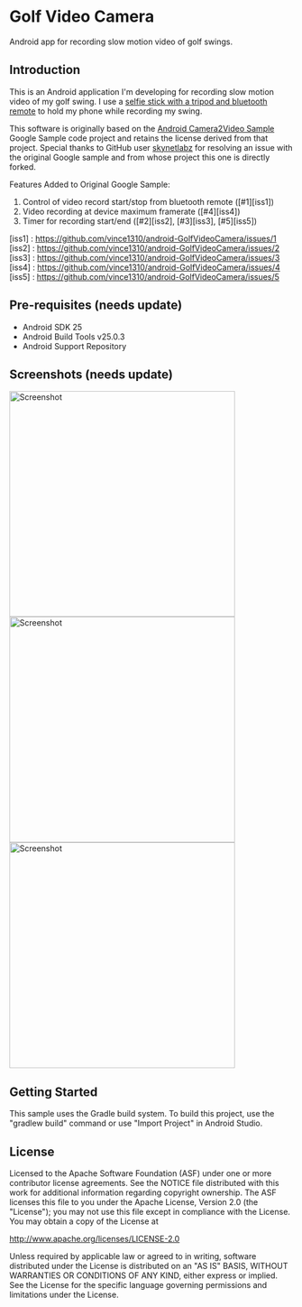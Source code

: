 
Golf Video Camera
===================================

Android app for recording slow motion video of golf swings.

Introduction
------------

This is an Android application I'm developing for recording slow motion video of my golf swing. I use a
[selfie stick with a tripod and bluetooth remote][1] to hold my phone while recording my swing. 

This software is originally based on the [Android Camera2Video Sample][2] Google Sample code project and
retains the license derived from that project.  Special thanks to GitHub user [skynetlabz][3] for resolving
an issue with the original Google sample and from whose project this one is directly forked.

Features Added to Original Google Sample:

1. Control of video record start/stop from bluetooth remote ([#1][iss1])
2. Video recording at device maximum framerate ([#4][iss4])
3. Timer for recording start/end ([#2][iss2], [#3][iss3], [#5][iss5])

[1]: https://www.amazon.com/Bluetooth-Android-Foneso-Extendable-Aluminum/dp/B012AGH0KO
[2]: https://github.com/googlesamples/android-Camera2Video
[3]: https://github.com/skynetlabz
[iss1] : https://github.com/vince1310/android-GolfVideoCamera/issues/1
[iss2] : https://github.com/vince1310/android-GolfVideoCamera/issues/2
[iss3] : https://github.com/vince1310/android-GolfVideoCamera/issues/3
[iss4] : https://github.com/vince1310/android-GolfVideoCamera/issues/4
[iss5] : https://github.com/vince1310/android-GolfVideoCamera/issues/5

Pre-requisites (needs update)
--------------

- Android SDK 25
- Android Build Tools v25.0.3
- Android Support Repository

Screenshots (needs update)
-------------

<img src="screenshots/1-launch.png" height="400" alt="Screenshot"/> <img src="screenshots/2-record.png" height="400" alt="Screenshot"/> <img src="screenshots/3-save.png" height="400" alt="Screenshot"/> 

Getting Started
---------------

This sample uses the Gradle build system. To build this project, use the
"gradlew build" command or use "Import Project" in Android Studio.

License
-------

Licensed to the Apache Software Foundation (ASF) under one or more contributor
license agreements.  See the NOTICE file distributed with this work for
additional information regarding copyright ownership.  The ASF licenses this
file to you under the Apache License, Version 2.0 (the "License"); you may not
use this file except in compliance with the License.  You may obtain a copy of
the License at

http://www.apache.org/licenses/LICENSE-2.0

Unless required by applicable law or agreed to in writing, software
distributed under the License is distributed on an "AS IS" BASIS, WITHOUT
WARRANTIES OR CONDITIONS OF ANY KIND, either express or implied.  See the
License for the specific language governing permissions and limitations under
the License.
